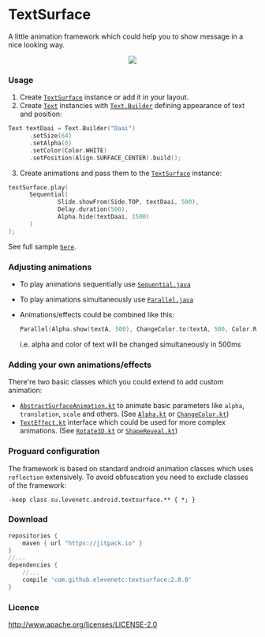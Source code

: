 # TextSurface

A little animation framework which could help you to show message in a nice looking way.

<p align="center"><img src="docs/demo.gif"/></p>

### Usage

1. Create [`TextSurface`](library/src/main/java/su/levenetc/android/textsurface/TextSurface.kt) instance or add it in your layout.
2. Create [`Text`](library/src/main/java/su/levenetc/android/textsurface/Text.kt) instancies with [`Text.Builder`](library/src/main/java/su/levenetc/android/textsurface/Text.kt) defining appearance of text and position:

  ```Kotlin
  Text textDaai = Text.Builder("Daai")
  		.setSize(64)
  		.setAlpha(0)
  		.setColor(Color.WHITE)
  		.setPosition(Align.SURFACE_CENTER).build();
  ```
  
3. Create animations and pass them to the [`TextSurface`](library/src/main/java/su/levenetc/android/textsurface/TextSurface.kt) instance:
  ```Kotlin
  textSurface.play(
  		Sequential(
  				Slide.showFrom(Side.TOP, textDaai, 500),
  				Delay.duration(500),
  				Alpha.hide(textDaai, 1500)
  		)
  );
  ```
  
See full sample [`here`](app/src/main/java/su/levenetc/android/textsurface/sample/animations/complex.kt).
  
### Adjusting animations

- To play animations sequentially use [`Sequential.java`](library/src/main/java/su/levenetc/android/textsurface/animations/sets/Sequential.kt)
- To play animations simultaneously use [`Parallel.java`](library/src/main/java/su/levenetc/android/textsurface/animations/sets/Parallel.kt)
- Animations/effects could be combined like this:

  ```Kotlin
  Parallel(Alpha.show(textA, 500), ChangeColor.to(textA, 500, Color.RED))
  ```
  i.e. alpha and color of text will be changed simultaneously in 500ms

### Adding your own animations/effects
There're two basic classes which you could extend to add custom animation:
- [`AbstractSurfaceAnimation.kt`](library/src/main/java/su/levenetc/android/textsurface/animations/AbstractSurfaceAnimation.kt) to animate basic parameters like `alpha`, `translation`, `scale` and others. (See [`Alpha.kt`](library/src/main/java/su/levenetc/android/textsurface/animations/colors/Alpha.kt) or [`ChangeColor.kt`](library/src/main/java/su/levenetc/android/textsurface/animations/colors/ChangeColor.kt))
- [`TextEffect.kt`](library/src/main/java/su/levenetc/android/textsurface/animations/effects/TextEffect.kt) interface which could be used for more complex animations. (See [`Rotate3D.kt`](library/src/main/java/su/levenetc/android/textsurface/animations/effects/Rotate3D.kt) or [`ShapeReveal.kt`](library/src/main/java/su/levenetc/android/textsurface/animations/effects/reveal/ShapeRevealAnimation.kt))

### Proguard configuration
The framework is based on standard android animation classes which uses `reflection` extensively. To avoid obfuscation you need to exclude classes of the framework:
```
-keep class su.levenetc.android.textsurface.** { *; }
```

### Download
```Groovy
repositories {
    maven { url "https://jitpack.io" }
}
//...
dependencies {
    //...
    compile 'com.github.elevenetc:textsurface:2.0.0'
}
```
### Licence
http://www.apache.org/licenses/LICENSE-2.0
